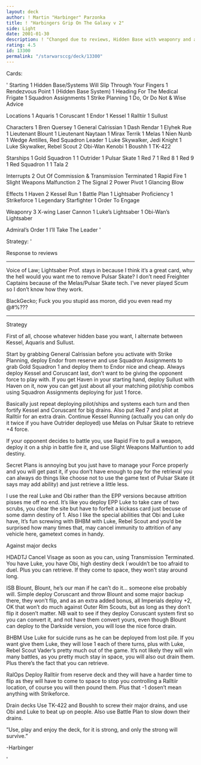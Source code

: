 ```yaml
---
layout: deck
author: ! Martin "Harbinger" Parzonka
title: ! "Harbingers Grip On The Galaxy v 2"
side: Light
date: 2001-01-30
description: ! "Changed due to reviews, Hidden Base with weaponry and a strikeforce."
rating: 4.5
id: 13300
permalink: "/starwarsccg/deck/13300"
---
```

Cards: 

'
Starting
	 1 Hidden Base/Systems Will Slip Through Your Fingers
	 1 Rendezvous Point
	 1 (Hidden Base System)
	 1 Heading For The Medical Frigate
	 1 Squadron Assignments
	 1 Strike Planning
	 1 Do, Or Do Not & Wise Advice

Locations
	 1 Aquaris
	 1 Coruscant
	 1 Endor
	 1 Kessel
	 1 Ralltiir
	 1 Sullust


Characters
	 1 Bren Quersey
	 1 General Calrissian
	 1 Dash Rendar
	 1 Elyhek Rue
	 1 Lieutenant Blount
	 1 Lieutenant Naytaan
	 1 Mirax Terrik
	 1 Melas
	 1 Nien Nunb
	 1 Wedge Antilles, Red Squadron Leader
	 1 Luke Skywalker, Jedi Knight
	 1 Luke Skywalker, Rebel Scout
	 2 Obi-Wan Kenobi
	 1 Boushh
	 1 TK-422


Starships
	 1 Gold Squadron 1
	 1 Outrider
	 1 Pulsar Skate
	 1 Red 7
	 1 Red 8
	 1 Red 9
	 1 Red Squadron 1
	 1 Tala 2


Interrupts
	 2 Out Of Commission & Transmission Terminated
	 1 Rapid Fire
	 1 Slight Weapons Malfunction
	 2 The Signal
	 2 Power Pivot
	 1 Glancing Blow

Effects
	 1 Haven
	 2 Kessel Run
	 1 Battle Plan
	 1 Lightsaber Proficiency
	 1 Strikeforce
	 1 Legendary Starfighter
	 1 Order To Engage


Weaponry
	 3 X-wing Laser Cannon
	 1 Luke’s Lightsaber
	 1 Obi-Wan’s Lightsaber


Admiral’s Order
	 1 I’ll Take The Leader '

Strategy: '

Response to reviews

-----------------------------------

Voice of Law; Lightsaber Prof. stays in because I think it’s a great card, why the hell would you want me to remove Pulsar Skate? I don’t need Freighter Captains because of the Melas/Pulsar Skate tech. I’ve never played Scum so I don’t know how they work.


BlackGecko; Fuck you you stupid ass moron, did you even read my @#$%ing strategy you goddamn dip@#$%???

-----------------------------------


Strategy


First of all, choose whatever hidden base you want, I alternate between Kessel, Aquaris and Sullust.


Start by grabbing General Calrissian before you activate with Strike Planning, deploy Endor from reserve and use Squadron Assignments to grab Gold Squadron 1 and deploy them to Endor nice and cheap. Always deploy Kessel and Coruscant last, don’t want to be giving the opponent force to play with. If you get Haven in your starting hand, deploy Sullust with Haven on it, now you can get just about all your matching pilot/ship combos using Squadron Assignments deploying for just 1 force.


Basically just repeat deploying pilot/ships and systems each turn and then fortify Kessel and Coruscant for big drains. Also put Red 7 and pilot at Ralltiir for an extra drain. Continue Kessel Running (actually you can only do it twice if you have Outrider deployed) use Melas on Pulsar Skate to retrieve +4 force.


If your opponent decides to battle you, use Rapid Fire to pull a weapon, deploy it on a ship in battle fire it, and use Slight Weapons Malfuntion to add destiny.


Secret Plans is annoying but you just have to manage your Force properly and you will get past it, if you don’t have enough to pay for the retrieval you can always do things like choose not to use the game text of Pulsar Skate (it says may add ability) and just retrieve a little less.


I use the real Luke and Obi rather than the EPP versions because attrition pisses me off no end. It’s like you deploy EPP Luke to take care of two scrubs, you clear the site but have to forfeit a kickass card just becuse of some damn destiny of 1. Also I like the special abilities that Obi and Luke have, It’s fun screwing with BHBM with Luke, Rebel Scout and you’d be surprised how many times that, may cancel immunity to attrition of any vehicle here, gametext comes in handy.


Against major decks


HDADTJ Cancel Visage as soon as you can, using Transmission Terminated.  You have Luke, you have Obi, high destiny deck I wouldn’t be too afraid to duel. Plus you can retrieve. If they come to space, they won’t stay around long.


ISB Blount, Blount, he’s our man if he can’t do it... someone else probably will. Simple deploy Coruscant and throw Blount and some major backup there, they won’t flip, and as an extra added bonus, all Imperials deploy +2, OK that won’t do much against Outer Rim Scouts, but as long as they don’t flip it dosen’t matter. NB wait to see if they deploy Coruscant system first so you can convert it, and not have them convert yours, even though Blount can deploy to the Darkside version, you will lose the nice force drain.


BHBM Use Luke for suicide runs as he can be deployed from lost pile. If you want give them Luke, they will lose 1 each of there turns, plus with Luke, Rebel Scout Vader’s pretty much out of the game. It’s not likely they will win many battles, as you pretty much stay in space, you will also out drain them. Plus there’s the fact that you can retrieve.


RalOps Deploy Ralltiir from reserve deck and they will have a harder time to flip as they will have to come to space to stop you controlling a Ralltiir location, of course you will then pound them. Plus that -1 dosen’t mean anything with Strikeforce.


Drain decks Use TK-422 and Boushh to screw their major drains, and use Obi and Luke to beat up on people. Also use Battle Plan to slow down their drains.


”Use, play and enjoy the deck, for it is strong, and only the strong will survive.”

-Harbinger

'
